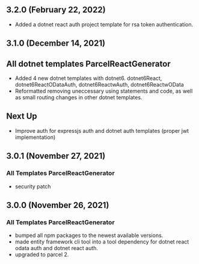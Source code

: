 ## 3.2.0 (February 22, 2022)

* Added a dotnet react auth project template for rsa token authentication.

## 3.1.0 (December 14, 2021)

## All dotnet templates ParcelReactGenerator

* Added 4 new dotnet templates with dotnet6. dotnet6React, dotnet6ReactODataAuth, dotnet6ReactwAuth, dotnet6ReactwOData
* Reformatted removing uneccessary using statements and code, as well as small routing changes in other dotnet templates.

## Next Up

* Improve auth for expressjs auth and dotnet auth templates (proper jwt implementation)

## 3.0.1 (November 27, 2021)

### All Templates ParcelReactGenerator

* security patch

## 3.0.0 (November 26, 2021)

### All Templates ParcelReactGenerator

* bumped all npm packages to the newest available versions.
* made entity framework cli tool into a tool dependency for dotnet react odata auth and dotnet react auth.
* upgraded to parcel 2.
